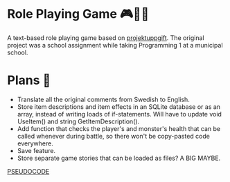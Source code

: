 # Role Playing Game 🎮🧙‍♂️
 A text-based role playing game based on [projektuppgift](https://github.com/onni82/projektuppgift).
 The original project was a school assignment while taking Programming 1 at a municipal school.

# Plans 📝
 * Translate all the original comments from Swedish to English.
 * Store item descriptions and item effects in an SQLite database or as an array, instead of writing loads of if-statements. Will have to update void UseItem() and string GetItemDescription().
 * Add function that checks the player's and monster's health that can be called whenever during battle, so there won't be copy-pasted code everywhere.
 * Save feature.
 * Store separate game stories that can be loaded as files? A BIG MAYBE.

[PSEUDOCODE](PSEUDOCODE.md)
